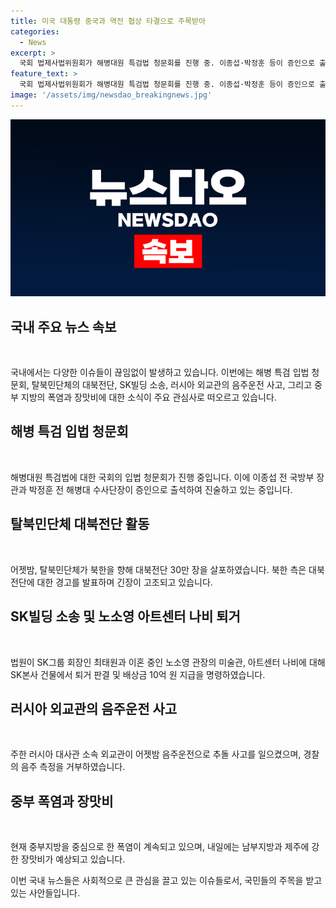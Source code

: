 ```yaml
---
title: 미국 대통령 중국과 역전 협상 타결으로 주목받아
categories:
  - News
excerpt: >
  국회 법제사법위원회가 해병대원 특검법 청문회를 진행 중. 이종섭·박정훈 등이 증인으로 출석. 탈북민단체가 북한으로 대북전단 30만 장을 날렸으며 북한은 반발. 법원이 SK그룹 회장과 이혼 중인 노소영 관장의 아트센터 나비가 SK빌딩에서 퇴거 판결. 주한 러시아 대사관 외교관이 추돌 사고 후 음주측정 거부. 중부폭염 지속, 내일 남부와 제주에 장맛비 예상. #이종섭 #박정훈 #대북전단 #SK빌딩 #러시아_외교관 #폭염 #장맛비
feature_text: >
  국회 법제사법위원회가 해병대원 특검법 청문회를 진행 중. 이종섭·박정훈 등이 증인으로 출석. 탈북민단체가 북한으로 대북전단 30만 장을 날렸으며 북한은 반발. 법원이 SK그룹 회장과 이혼 중인 노소영 관장의 아트센터 나비가 SK빌딩에서 퇴거 판결. 주한 러시아 대사관 외교관이 추돌 사고 후 음주측정 거부. 중부폭염 지속, 내일 남부와 제주에 장맛비 예상. #이종섭 #박정훈 #대북전단 #SK빌딩 #러시아_외교관 #폭염 #장맛비
image: '/assets/img/newsdao_breakingnews.jpg'
---
```


<p><img src="/assets/img/newsdao_breakingnews.jpg" alt="implanttips 속보" /></p>

<h2 data-ke-size="size26">국내 주요 뉴스 속보</h2>

<p data-ke-size="size16">&nbsp;</p>

<p>국내에서는 다양한 이슈들이 끊임없이 발생하고 있습니다. 이번에는 해병 특검 입법 청문회, 탈북민단체의 대북전단, SK빌딩 소송, 러시아 외교관의 음주운전 사고, 그리고 중부 지방의 폭염과 장맛비에 대한 소식이 주요 관심사로 떠오르고 있습니다.</p>

<h2 data-ke-size="size26">해병 특검 입법 청문회</h2>

<p data-ke-size="size16">&nbsp;</p>

<p>해병대원 특검법에 대한 국회의 입법 청문회가 진행 중입니다. 이에 이종섭 전 국방부 장관과 박정훈 전 해병대 수사단장이 증인으로 출석하여 진술하고 있는 중입니다.</p>

<h2 data-ke-size="size26">탈북민단체 대북전단 활동</h2>

<p data-ke-size="size16">&nbsp;</p>

<p>어젯밤, 탈북민단체가 북한을 향해 대북전단 30만 장을 살포하였습니다. 북한 측은 대북전단에 대한 경고를 발표하며 긴장이 고조되고 있습니다.</p>

<h2 data-ke-size="size26">SK빌딩 소송 및 노소영 아트센터 나비 퇴거</h2>

<p data-ke-size="size16">&nbsp;</p>

<p>법원이 SK그룹 회장인 최태원과 이혼 중인 노소영 관장의 미술관, 아트센터 나비에 대해 SK본사 건물에서 퇴거 판결 및 배상금 10억 원 지급을 명령하였습니다.</p>

<h2 data-ke-size="size26">러시아 외교관의 음주운전 사고</h2>

<p data-ke-size="size16">&nbsp;</p>

<p>주한 러시아 대사관 소속 외교관이 어젯밤 음주운전으로 추돌 사고를 일으켰으며, 경찰의 음주 측정을 거부하였습니다.</p>

<h2 data-ke-size="size26">중부 폭염과 장맛비</h2>

<p data-ke-size="size16">&nbsp;</p>

<p>현재 중부지방을 중심으로 한 폭염이 계속되고 있으며, 내일에는 남부지방과 제주에 강한 장맛비가 예상되고 있습니다.</p>

<p>이번 국내 뉴스들은 사회적으로 큰 관심을 끌고 있는 이슈들로서, 국민들의 주목을 받고 있는 사안들입니다.</p>

